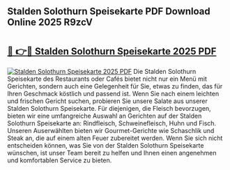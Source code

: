 ## Stalden Solothurn Speisekarte PDF Download Online 2025 R9zcV

# <h2><a href="http://gc6k6f.nevu.top/?p=Stalden+Solothurn+Speisekarte">🔗 👉🔴 Stalden Solothurn Speisekarte 2025 PDF</a></h2>

[![Stalden Solothurn Speisekarte 2025 PDF](https://i.imgur.com/dBaPXMq.png)](http://gc6k6f.nevu.top/?p=Stalden+Solothurn+Speisekarte)
Die Stalden Solothurn Speisekarte des Restaurants oder Cafés bietet nicht nur ein Menü mit Gerichten, sondern auch eine Gelegenheit für Sie, etwas zu finden, das für Ihren Geschmack köstlich und passend ist. Wenn Sie nach einem leichten und frischen Gericht suchen, probieren Sie unsere Salate aus unserer Stalden Solothurn Speisekarte. Für diejenigen, die Fleisch bevorzugen, bieten wir eine umfangreiche Auswahl an Gerichten auf der Stalden Solothurn Speisekarte an: Rindfleisch, Schweinefleisch, Huhn und Fisch. Unseren Auserwählten bieten wir Gourmet-Gerichte wie Schaschlik und Steak an, die auf einem alten Feuer zubereitet werden. Wenn Sie sich nicht entscheiden können, was Sie von der Stalden Solothurn Speisekarte wünschen, ist unser Team bereit zu helfen und Ihnen einen angenehmen und komfortablen Service zu bieten.
